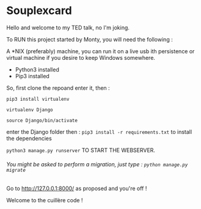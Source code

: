 # Souplexcard

Hello and welcome to my TED talk, no I'm joking. 

To RUN this project started by Monty, you will need the following : 

A *NIX (preferably) machine, you can run it on a live usb ith persistence or virtual machine  if you desire to keep Windows somewhere.

- Python3 installed
- Pip3 installed

So, first clone the repoand enter it, then : 

`pip3 install virtualenv` 

`virtualenv Django`

`source Django/bin/activate`

enter the Django folder then : `pip3 install -r requirements.txt` to install the dependencies 

```python3 manage.py runserver``` TO START THE WEBSERVER.

###### You might be asked to perform a migration, just type : `python manage.py migrate`

Go to http://127.0.0.1:8000/ as proposed and you're off !

Welcome to the cuillère code !
